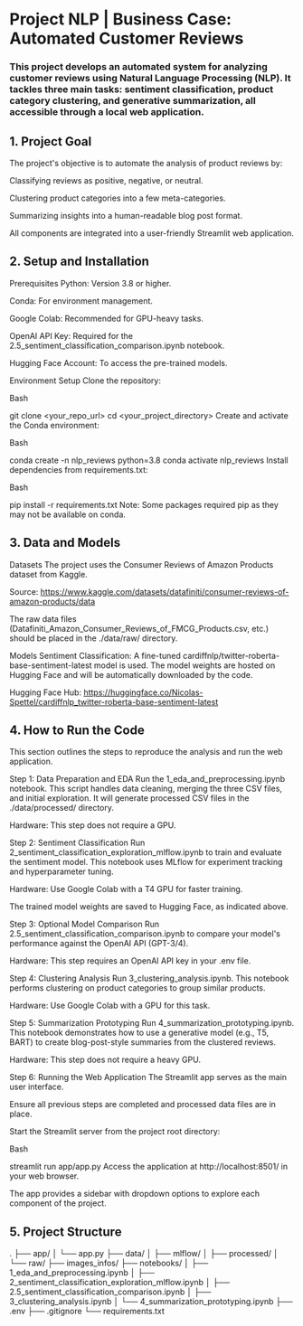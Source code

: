 # Project NLP | Business Case: Automated Customer Reviews
### This project develops an automated system for analyzing customer reviews using Natural Language Processing (NLP). It tackles three main tasks: sentiment classification, product category clustering, and generative summarization, all accessible through a local web application.

## 1. Project Goal
The project's objective is to automate the analysis of product reviews by:

Classifying reviews as positive, negative, or neutral.

Clustering product categories into a few meta-categories.

Summarizing insights into a human-readable blog post format.

All components are integrated into a user-friendly Streamlit web application.

## 2. Setup and Installation
Prerequisites
Python: Version 3.8 or higher.

Conda: For environment management.

Google Colab: Recommended for GPU-heavy tasks.

OpenAI API Key: Required for the 2.5_sentiment_classification_comparison.ipynb notebook.

Hugging Face Account: To access the pre-trained models.

Environment Setup
Clone the repository:

Bash

git clone <your_repo_url>
cd <your_project_directory>
Create and activate the Conda environment:

Bash

conda create -n nlp_reviews python=3.8
conda activate nlp_reviews
Install dependencies from requirements.txt:

Bash

pip install -r requirements.txt
Note: Some packages required pip as they may not be available on conda.

## 3. Data and Models
Datasets
The project uses the Consumer Reviews of Amazon Products dataset from Kaggle.

Source: https://www.kaggle.com/datasets/datafiniti/consumer-reviews-of-amazon-products/data

The raw data files (Datafiniti_Amazon_Consumer_Reviews_of_FMCG_Products.csv, etc.) should be placed in the ./data/raw/ directory.

Models
Sentiment Classification: A fine-tuned cardiffnlp/twitter-roberta-base-sentiment-latest model is used. The model weights are hosted on Hugging Face and will be automatically downloaded by the code.

Hugging Face Hub: https://huggingface.co/Nicolas-Spettel/cardiffnlp_twitter-roberta-base-sentiment-latest

## 4. How to Run the Code
This section outlines the steps to reproduce the analysis and run the web application.

Step 1: Data Preparation and EDA
Run the 1_eda_and_preprocessing.ipynb notebook. This script handles data cleaning, merging the three CSV files, and initial exploration. It will generate processed CSV files in the ./data/processed/ directory.

Hardware: This step does not require a GPU.

Step 2: Sentiment Classification
Run 2_sentiment_classification_exploration_mlflow.ipynb to train and evaluate the sentiment model. This notebook uses MLflow for experiment tracking and hyperparameter tuning.

Hardware: Use Google Colab with a T4 GPU for faster training.

The trained model weights are saved to Hugging Face, as indicated above.

Step 3: Optional Model Comparison
Run 2.5_sentiment_classification_comparison.ipynb to compare your model's performance against the OpenAI API (GPT-3/4).

Hardware: This step requires an OpenAI API key in your .env file.

Step 4: Clustering Analysis
Run 3_clustering_analysis.ipynb. This notebook performs clustering on product categories to group similar products.

Hardware: Use Google Colab with a GPU for this task.

Step 5: Summarization Prototyping
Run 4_summarization_prototyping.ipynb. This notebook demonstrates how to use a generative model (e.g., T5, BART) to create blog-post-style summaries from the clustered reviews.

Hardware: This step does not require a heavy GPU.

Step 6: Running the Web Application
The Streamlit app serves as the main user interface.

Ensure all previous steps are completed and processed data files are in place.

Start the Streamlit server from the project root directory:

Bash

streamlit run app/app.py
Access the application at http://localhost:8501/ in your web browser.

The app provides a sidebar with dropdown options to explore each component of the project.

## 5. Project Structure
.
├── app/
│   └── app.py
├── data/
│   ├── mlflow/
│   ├── processed/
│   └── raw/
├── images_infos/
├── notebooks/
│   ├── 1_eda_and_preprocessing.ipynb
│   ├── 2_sentiment_classification_exploration_mlflow.ipynb
│   ├── 2.5_sentiment_classification_comparison.ipynb
│   ├── 3_clustering_analysis.ipynb
│   └── 4_summarization_prototyping.ipynb
├── .env
├── .gitignore
└── requirements.txt
